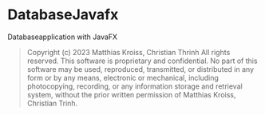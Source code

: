 # DatabaseJavafx
Databaseapplication with JavaFX

>Copyright (c) 2023 Matthias Kroiss, Christian Thrinh
All rights reserved.
This software is proprietary and confidential.
No part of this software may be used, reproduced,
transmitted, or distributed in any form or by any
means, electronic or mechanical, including photocopying,
recording, or any information storage and retrieval system,
without the prior written permission of Matthias Kroiss, Christian Trinh.
